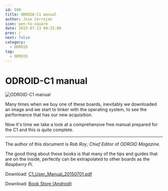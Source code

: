 ```yaml
---
id: 590
title: ODROID-C1 manual
author: Jose Cerrejon
icon: pen-to-square
date: 2015-07-13 08:25:00
prev: /
next: false
category:
  - ODROID
tag:
  - ODROID
---
```


# ODROID-C1 manual

![ODROID-C1 manual](/images/2015/07/odroid-c1-user-manual.jpg)

Many times when we buy one of these boards, inevitably we downloaded an image and we start to tinker with the operating system, to see the performance that has our new acquisition.

Now it's time we take a look at a comprehensive free manual prepared for the C1 and this is quite complete.

- - -
The author of this document is *Rob Roy*, *Chief Editor* of *ODROID Magazine*.

The good thing about these books is that many of the tips and guides that are on the inside, perfectly can be extrapolated to other boards as the *Raspberry Pi*.

Download: [C1_User_Manual_20150701.pdf](http://magazine.odroid.com/assets/c1/C1%20User%20Manual%2020150701.pdf)

Download: [Book Store (Android)](http://magazine.odroid.com/assets/c1/C1%20User%20Manual%2020150701.pdf)